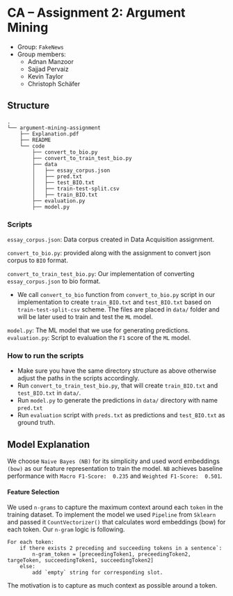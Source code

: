 # CA – Assignment 2: Argument  Mining

- Group: `FakeNews`
- Group members:
  - Adnan Manzoor
  - Sajjad Pervaiz
  - Kevin Taylor
  - Christoph Schäfer
  
 ## Structure
 
```
.
└── argument-mining-assignment
    ├── Explanation.pdf
    ├── README
    └── code
        ├── convert_to_bio.py
        ├── convert_to_train_test_bio.py
        ├── data
        │   ├── essay_corpus.json
        │   ├── pred.txt
        │   ├── test_BIO.txt
        │   ├── train-test-split.csv
        │   ├── train_BIO.txt
        ├── evaluation.py
        ├── model.py
```

### Scripts
`essay_corpus.json`: Data corpus created in Data Acquisition assignment.

`convert_to_bio.py`: provided along with the assignment to convert json corpus to `BIO` format.

`convert_to_train_test_bio.py`: Our implementation of converting `essay_corpus.json` to bio format.
- We call `convert_to_bio` function from `convert_to_bio.py` script in our implementation to create `train_BIO.txt` and `test_BIO.txt` based on `train-test-split-csv` scheme. The files are placed in `data/` folder and will be later used to train and test the `ML` model.

`model.py`: The ML model that we use for generating predictions.
`evaluation.py`: Script to evaluation the `F1` score of the `ML` model.

### How to run the scripts
- Make sure you have the same directory structure as above otherwise adjust the paths in the scripts accordingly.
- Run `convert_to_train_test_bio.py`, that will create `train_BIO.txt` and `test_BIO.txt` in `data/`.
- Run `model.py` to generate the predictions in `data/` directory with name `pred.txt`
- Run `evaluation` script with `preds.txt` as predictions and `test_BIO.txt` as ground truth.

## Model Explanation

We choose `Naive Bayes (NB)` for its simplicity and used word embeddings `(bow)` as our feature representation to train the model.
`NB` achieves baseline performance with `Macro F1-Score:  0.235` and `Weighted F1-Score:  0.501`.

#### Feature Selection
We used `n-grams` to capture the maximum context around each `token` in the training dataset. To implement the model we used `Pipeline`
from `Sklearn` and passed it `CountVectorizer()` that calculates word embeddings (bow) for each token.
Our `n-gram` logic is following.

```
For each token:
    if there exists 2 preceding and succeeding tokens in a sentence`:
        n-gram_token = [preceedingToken1, preceedingToken2, targeToken, succeedingToken1, succeedingToken2]
    else:
        add `empty` string for corresponding slot.
```

The motivation is to capture as much context as possible around a token.
